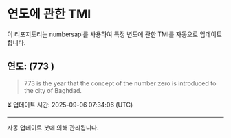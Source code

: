 
# 연도에 관한 TMI

이 리포지토리는 numbersapi를 사용하여 특정 년도에 관한 TMI를 자동으로 업데이트합니다.

## 연도: (773 )
> 773 is the year that the concept of the number zero is introduced to the city of Baghdad.

⏳ 업데이트 시간: 2025-09-06 07:34:06 (UTC)

---
자동 업데이트 봇에 의해 관리됩니다.
